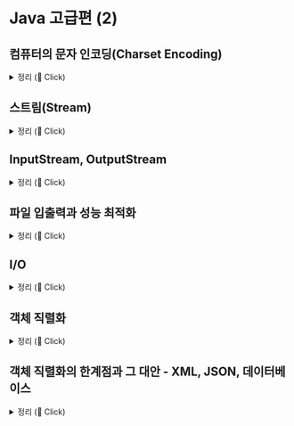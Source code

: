 # Java 고급편 (2)

## 컴퓨터의 문자 인코딩(Charset Encoding)

<details>
   <summary> 정리 (📖 Click)</summary>
<br />

* 컴퓨터의 문자 인코딩

  * 문자 인코딩
    * 문자를 컴퓨터가 이해할 수 있는 숫자(byte)로 변경하는 것
  * UTF-8이 현대의 사실상 표준 인코딩 기술이 된 이유
    * 저장 공간 절약과 네트워크 효율성
    * ASCII와의 호환성
  * 결론
    * 사실상 표준인 UTF-8을 사용하자.
    * ASCII 영문 인코딩 : UTF-16을 제외하고 모두 호환

-----------------------
</details>

## 스트림(Stream)

<details>
   <summary> 정리 (📖 Click)</summary>
<br />

* 자바가 가진 데이터를 파일에 저장
  * 자바 프로세스가 가지고 있는 데이터를 밖으로 보내려면 출력 스트림을 사용
  * 반대로 외부 데이터를 자바 프로세스 안으로 가져오려면 입력 스트림을 사용
  * 각 스트림은 단방향으로 흐른다.

```java
package io;

import java.io.FileInputStream;
import java.io.FileOutputStream;
import java.io.IOException;

public class StreamStartMain1 {
    public static void main(String[] args) throws IOException {
        FileOutputStream fileOutputStream = new FileOutputStream("store/hello.dat");
        fileOutputStream.write(65);
        fileOutputStream.write(66);
        fileOutputStream.write(67);
        fileOutputStream.close();
      
        FileInputStream fileInputStream = new FileInputStream("store/hello.dat");
      
        int data;
        while ((data = fileInputStream.read()) != -1) {
          System.out.println(data);
      
        }
        fileInputStream.close();
    }
}
```

* `write()` : byte 단위로 값을 출력
* `read()` : 파일에서 데이터를 byte 단위로 하나씩 읽어온다.
  * 파일의 끝에 도달하게 되면 -1을 반환한다.
* `close()` : 파일에 접근하는 것은 자바 입장에서 외부 자원을 사용하는 것이다.
  *  자바에서 내부 객체는 사용되지 않으면 GC(가비지 컬렉터)가 되지만 외부 자원은 사용 후 반드시 닫아야 한다.
* `append()` : 기존 파일에 내용을 추가한다.

```java
package io;

import java.io.FileInputStream;
import java.io.FileOutputStream;
import java.io.IOException;
import java.util.Arrays;

public class StreamStartMain2 {
	public static void main(String[] args) throws IOException {
		FileOutputStream fileOutputStream = new FileOutputStream("store/hello.dat");
		byte[] input = {65, 66 ,67};
		fileOutputStream.write(input);
		fileOutputStream.close();

		FileInputStream fileInputStream = new FileInputStream("store/hello.dat");
		byte[] buffer = new byte[10];

		// 읽은 결과를 버퍼에 담아라.
		int readCount = fileInputStream.read(buffer);
		System.out.println("readCount = " + readCount);
		System.out.println(Arrays.toString(buffer));
		fileInputStream.close();
	}
}
```

```java
package io;

import java.io.FileInputStream;
import java.io.FileOutputStream;
import java.io.IOException;
import java.util.Arrays;

public class StreamStartMain3 {
	public static void main(String[] args) throws IOException {
		FileOutputStream fileOutputStream = new FileOutputStream("store/hello.dat");
		byte[] input = {65, 66 ,67};
		fileOutputStream.write(input);
		fileOutputStream.close();

		FileInputStream fileInputStream = new FileInputStream("store/hello.dat");

		// 모든 byte를 한 번에 읽기
		byte[] bytes = fileInputStream.readAllBytes();
		System.out.println(Arrays.toString(bytes));
		fileInputStream.close();
	}
}
```

* 부분으로 나누어 읽기 vs 전체 읽기
  * `read()`
    * 스트림의 내용을 부분적으로 읽거나 읽은 내용을 처리하면서 스트림을 계속해서 읽어야 할 경우에 적합하다.
    * 메모리 사용량을 제어할 수 있다.
    * 파일이나 스트림에서 일정한 크기의 데이터를 반복적으로 읽어야 할 때 유용하다.
  * `readAllBytes()`
    * 한 번의 호출로 모든 데이터를 읽을 수 있어 편리하다.
    * 작은 파일이나 메모리에 모든 내용을 올려서 처리해야 하는 경우에 적합하다.
    * 메모리 사용량을 제어할 수 없다.
    * 큰 파일의 경우 OutOfMemoryError 에러가 발생할 수 있다.

-----------------------
</details>

## InputStream, OutputStream

<details>
   <summary> 정리 (📖 Click)</summary>
<br />

![img.png](img.png)

* **데이터를 주고 받는 것 : I/O(Input/Output)**
* 자바 내부에 있는 데이터를 외부 파일에 저장하거나 네트워크를 통해 전송하거나 콘솔에 출력할 때 모두 byte 단위로 데이터를 주고 받는다.

* InputStream 추상 클래스

![img_1.png](img_1.png)

* OutputStream 추상 클래스

![img_2.png](img_2.png)

* 정리
  * InputStream과 OutputStream이 다양한 스트림들을 추상화하고 기본 기능에 대한 표준을 잡아둔 덕분에 편리한 입출력 작업이 가능해졌다.
    * 일관성 : 모든 종류의 입출력 작업에 대한 동일한 인터페이스를 사용할 수 있어 코드 일관성이 유지된다.
    * 유연성 : 실제 데이터 소스나 목적지가 무엇인지에 관계없이 동일한 방식으로 작성할 수 있다.
    * 확장성 : 새로운 유형의 입출력 스트림을 쉽게 추가할 수 있다.
    * 재사용성 : 다양한 스트림 클래스들을 조합하여 복잡한 스트림 입출력 작업을 수행할 수 있다.
    * 에러 처리 : 표준화된 예외 처리 메커니즘을 통해 일관된 방식으로 오류를 처리할 수 있다.

-----------------------
</details>

## 파일 입출력과 성능 최적화

<details>
   <summary> 정리 (📖 Click)</summary>
<br />

### 1. 1byte씩 데이터를 하나씩 전달하는 경우

```java
package io;

import java.io.FileOutputStream;
import java.io.IOException;

import static io.BufferedConst.*;

public class CreateFileV1 {
	public static void main(String[] args) throws IOException {
		FileOutputStream fileOutputStream = new FileOutputStream(FILE_NAME);
		long startTime = System.currentTimeMillis();

		for (int i = 0; i < FILE_SIZE; i++) {
			fileOutputStream.write(1);
		}
		fileOutputStream.close();

		long endTime = System.currentTimeMillis();
		System.out.println("파일 생성 소요 시간: " + (endTime - startTime) + "ms");
	}
}
```

실행 결과

```text
파일 생성 소요 시간: 42982ms
```

```java
package io;

import java.io.FileInputStream;
import java.io.IOException;

import static io.BufferedConst.FILE_NAME;

public class ReadFileV1 {
	public static void main(String[] args) throws IOException {
		FileInputStream fileInputStream = new FileInputStream(FILE_NAME);

		long startTime = System.currentTimeMillis();

		int fileSize = 0;
		int data;
		while ((data = fileInputStream.read()) != -1) {
			fileSize++;
		}
		fileInputStream.close();

		long endTime = System.currentTimeMillis();
		System.out.println("파일 읽기 소요 시간: " + (endTime - startTime) + "ms");
	}
}
```

```text
파일 읽기 소요 시간: 25995ms
```

* `write()`나 `read()`를 호출할 때마다 OS의 시스템 콜을 통해 파일을 읽거나 쓰는 명령어를 전달한다.
* 이러한 시스템 콜은 상대적으로 무거운 작업이다.
* HDD, SDD 같은 장치들도 하나의 데이터를 읽고 쓸 때마다 필요한 시간이 있다. HDD의 경우 더욱 느린데, 물리적으로 디스크의 회전이 필요하다.
* 시스템 콜 자체가 상당한 오버헤드를 유발한다. 따라서 최적화를 위해선 호출 횟수를 줄여 시스템 콜 횟수를 줄여야 한다.

### 2. byte[]를 통해 버퍼에 담아서 한 번에 여러 byte를 전달

```java
package io;

import java.io.FileOutputStream;
import java.io.IOException;

import static io.BufferedConst.*;

public class CreateFileV2 {
	public static void main(String[] args) throws IOException {
		FileOutputStream fileOutputStream = new FileOutputStream(FILE_NAME);
		long startTime = System.currentTimeMillis();

		byte[] buffer = new byte[BUFFER_SIZE];
		int bufferIndex = 0;

		for (int i = 0; i < FILE_SIZE; i++) {
			buffer[bufferIndex++] = 1;

			// 버퍼가 가득 차면 버퍼를 비우기
			if (bufferIndex == BUFFER_SIZE) {
				fileOutputStream.write(buffer);
				bufferIndex = 0;
			}
		}

		// 버퍼가 가득 차지 않은 상태인 경우
		if (bufferIndex > 0) {
			fileOutputStream.write(buffer, 0, bufferIndex);
		}
		fileOutputStream.close();

		long endTime = System.currentTimeMillis();
		System.out.println("파일 생성 소요 시간: " + (endTime - startTime) + "ms");
	}
}
```

실행 결과

```text
파일 생성 소요 시간: 41ms
```

* 많은 데이터를 한 번에 전달하면 성능 최적화를 할 수 있다.
* 많은 데이터를 전달하기 위해 버퍼를 사용한다.
* 이 때, 버퍼의 크기가 크다고 해서 이에 비례하여 성능이 개선되는 것은 아니다.
* 버퍼의 크기는 보통 4KB, 8KB 정도로 잡는 것이 효율적이다.

```java
package io;

import java.io.FileInputStream;
import java.io.IOException;

import static io.BufferedConst.BUFFER_SIZE;
import static io.BufferedConst.FILE_NAME;

public class ReadFileV2 {
	public static void main(String[] args) throws IOException {
		FileInputStream fileInputStream = new FileInputStream(FILE_NAME);

		long startTime = System.currentTimeMillis();

		byte[] buffer = new byte[BUFFER_SIZE];
		int fileSize = 0;
		int data;

		while ((data = fileInputStream.read(buffer)) != -1) {
			fileSize++;
		}
		fileInputStream.close();

		long endTime = System.currentTimeMillis();
		System.out.println("파일 읽기 소요 시간: " + (endTime - startTime) + "ms");
	}
}
```

실행 결과

```text
파일 읽기 소요 시간: 8ms
```

* 버퍼를 사용한 결과 성능 향상을 볼 수 있었다.
* 하지만 직접 버퍼를 만들고 관리해야 한다는 번거로움이 있다.

### 3. Buffered 스트림 쓰기

```java
package io;

import java.io.BufferedOutputStream;
import java.io.FileOutputStream;
import java.io.IOException;

import static io.BufferedConst.*;

public class CreateFileV3 {
  public static void main(String[] args) throws IOException {
    FileOutputStream fileOutputStream = new FileOutputStream(FILE_NAME);
    BufferedOutputStream bufferedOutputStream = new BufferedOutputStream(fileOutputStream, BUFFER_SIZE);
    long startTime = System.currentTimeMillis();

    for (int i = 0; i < FILE_SIZE; i++) {
      bufferedOutputStream.write(1);
    }
    fileOutputStream.close();

    long endTime = System.currentTimeMillis();
    System.out.println("파일 생성 소요 시간: " + (endTime - startTime) + "ms");
  }
}
```

실행 결과

```text
파일 생성 소요 시간: 315ms
```

* BufferedOutputStream은 버퍼 기능을 제공하는 보조 스트림이다.
* 버퍼의 크기만큼 데이터를 모아서 전달하기 때문에 빠른 속도로 데이터를 처리할 수 있다.

### 4. Buffered 스트림 읽기

```java
package io;

import java.io.BufferedInputStream;
import java.io.FileInputStream;
import java.io.IOException;

import static io.BufferedConst.BUFFER_SIZE;
import static io.BufferedConst.FILE_NAME;

public class ReadFileV3 {
	public static void main(String[] args) throws IOException {
		FileInputStream fis = new FileInputStream(FILE_NAME);
		BufferedInputStream bis = new BufferedInputStream(fis, BUFFER_SIZE);
		long startTime = System.currentTimeMillis();

		int fileSize = 0;
		int data;
		while ((data = bis.read()) != -1) {
			fileSize++;
		}
		bis.close();

		long endTime = System.currentTimeMillis();
		System.out.println("파일 읽기 소요 시간: " + (endTime - startTime) + "ms");
	}
}
```

실행 결과

```text
파일 읽기 소요 시간: 286ms
```

* 버퍼를 직접 다루는 것 vs BufferedXXX
  * 버퍼를 직접 다루는 것이 더 빠르다.
  * 그 이유는 바로 동기화 때문이다.
  * BufferedXXX 클래스 내부를 보면 락이 포함되는 것을 볼 수 있는데 이는 싱글 쓰레드보다 멀티 쓰레드 환경에 더 적합하다.
  * 싱글 쓰레드 상황에서는 동기화 락이 필요하지 않기 때문에 직접 버퍼를 다룰 때와 비교해서 성능이 떨어지는 것이다.

### 5. 한 번에 쓰기

* 전제 조건 : 메모리를 한 번에 많이 사용하므로 파일의 크기가 작아야 한다.

```java
package io;

import java.io.FileOutputStream;
import java.io.IOException;

import static io.BufferedConst.*;

public class CreateFileV4 {
	public static void main(String[] args) throws IOException {
		FileOutputStream fileOutputStream = new FileOutputStream(FILE_NAME);
		long startTime = System.currentTimeMillis();

		byte[] buffer = new byte[FILE_SIZE];
		for (int i = 0; i < FILE_SIZE; i++) {
			buffer[i] = 1;
		}
		fileOutputStream.write(buffer);	// 한 번에 쓰기
		fileOutputStream.close();

		long endTime = System.currentTimeMillis();
		System.out.println("파일 생성 소요 시간: " + (endTime - startTime) + "ms");
	}
}
```

```java
package io;

import java.io.FileInputStream;
import java.io.IOException;

import static io.BufferedConst.FILE_NAME;

public class ReadFileV4 {
	public static void main(String[] args) throws IOException {
		FileInputStream fis = new FileInputStream(FILE_NAME);
		long startTime = System.currentTimeMillis();

		byte[] bytes = fis.readAllBytes();
		fis.close();

		long endTime = System.currentTimeMillis();
		System.out.println("파일 읽기 소요 시간: " + (endTime - startTime) + "ms");
	}
}
```

-----------------------
</details>

## I/O

<details>
   <summary> 정리 (📖 Click)</summary>
<br />

* **스트림의 모든 데이터는 `byte` 단위를 사용한다.** 따라서 `byte`가 아닌 문자를 스트림에 직접 전달할 수 없다.
* String 문자를 스트림을 통해 파일에 저장하려면 `byte`로 변환한 다음에 작성해야 한다.

```java
import java.io.FileInputStream;
import java.io.FileOutputStream;
import java.io.IOException;
import java.nio.charset.StandardCharsets;
import java.util.Arrays;

public class ReaderWriterMainV1 {
	public static void main(String[] args) throws IOException {
		String writeString = "ABC";

		byte[] bytes = writeString.getBytes(StandardCharsets.UTF_8);
		System.out.println("write String: " + writeString);
		System.out.println("write bytes: " + Arrays.toString(bytes));

		// 파일에 쓰기
		FileOutputStream fileOutputStream = new FileOutputStream(TextConst.FILE_NAME);
		fileOutputStream.write(bytes);
		fileOutputStream.close();

		// 파일로부터 읽기
		FileInputStream fileInputStream = new FileInputStream(TextConst.FILE_NAME);
		byte[] readAllBytes = fileInputStream.readAllBytes();
		System.out.println("read bytes: " + Arrays.toString(readAllBytes));
		fileInputStream.close();

		// byte[] → String 디코딩
		String s = new String(readAllBytes, StandardCharsets.UTF_8);
		System.out.println("read String: " + s);
	}
}
```

```java
import java.io.*;
import java.nio.charset.StandardCharsets;

public class ReaderWriterMainV2 {
	public static void main(String[] args) throws IOException {
		String writeString = "ABC";
		System.out.println("write String = " + writeString);
		
		// 파일에 쓰기
		FileOutputStream fileOutputStream = new FileOutputStream(TextConst.FILE_NAME);
		OutputStreamWriter outputStreamWriter = new OutputStreamWriter(fileOutputStream, StandardCharsets.UTF_8);
		outputStreamWriter.write(writeString);
		outputStreamWriter.close();
		
		// 파일로부터 읽기
		FileInputStream fileInputStream = new FileInputStream(TextConst.FILE_NAME);
		InputStreamReader inputStreamReader = new InputStreamReader(fileInputStream, StandardCharsets.UTF_8);

		StringBuilder stringBuilder = new StringBuilder();
		int data;
		while ((data = inputStreamReader.read()) != -1) {
			stringBuilder.append((char) data);
		}
		inputStreamReader.close();
		System.out.println("read String = " + stringBuilder);
	}
}
```

* Reader, Writer 클래스를 사용하면 문자를 직접 스트림에 전달하는 것처럼 보이지만 사실은 그렇지 않다.
* 스트림에 전달할 때, 내부적으로 String → byte로 변환하는 과정을 거친다.

```java
import java.io.*;
import java.nio.charset.StandardCharsets;

public class BufferedWriterMain {

	private static final int BUFFER_SIZE = 8192;

	public static void main(String[] args) throws IOException {
		String writeString = "ABC";

		// 파일에 쓰기
		FileWriter fileWriter = new FileWriter(TextConst.FILE_NAME, StandardCharsets.UTF_8);
		BufferedWriter bufferedWriter = new BufferedWriter(fileWriter, BUFFER_SIZE);
		bufferedWriter.write(writeString);
		bufferedWriter.close();
		
		// 파일로부터 읽기
		StringBuilder stringBuilder = new StringBuilder();
		FileReader fileReader = new FileReader(TextConst.FILE_NAME, StandardCharsets.UTF_8);
		BufferedReader reader = new BufferedReader(fileReader, BUFFER_SIZE);

		String line;
		while ((line = reader.readLine()) != null) {
			stringBuilder.append(line);
		}
		reader.close();
		System.out.println(stringBuilder);
	}
}
```

-----------------------
</details>

## 객체 직렬화

<details>
   <summary> 정리 (📖 Click)</summary>
<br />

* 자바 객체 직렬화(Serialization)
  * 메모리에 있는 객체 인스턴스를 바이트 스트림으로 변환하여 파일에 저장하거나 네트워크를 통해 전송할 수 있도록 하는 기능
  * 이 과정에서 객체 상태를 유지하여 나중에 역직렬화(DeSerialization)를 통해 원래의 객체로 복원할 수 있도록 한다.
  * 객체 직렬화를 사용하려면 직렬화하려는 클래스는 반드시 `Serializable` 인터페이스를 구현해야 한다.
  * `Serializable` 인터페이스는 아무런 메서드가 없다. 단지 직렬화 가능한 클래스라는 것을 표시하기 위한 마커 인터페이스이다.

```java
// See also : ObjectOutputStream, ObjectInputStream
public interface Serializable {

}
```

* 객체 직렬화 덕분에 객체를 매우 편리하게 저장하고 불러올 수 있게 되었다.
* 객체 직렬화를 사용하면 객체를 바이트로 변환할 수 있어 모든 종류의 스트림에 전달할 수 있다.
* 이는 파일에 저장하는 것은 물론, 네트워크를 통해 객체를 전송하는 것도 가능하게 한다.
* 하지만 현대에 들어서 객체 직렬화는 잘 사용되지 않는다.

-----------------------
</details>

## 객체 직렬화의 한계점과 그 대안 - XML, JSON, 데이터베이스 

<details>
   <summary> 정리 (📖 Click)</summary>
<br />

* 객체 직렬화의 한계  
  * 버전 관리 어려움
    * 클래스 구조가 변경되면 이전에 직렬화된 객체와의 호환성 문제가 발생한다.
    * serialVersionUID 관리가 복잡하다.
  * 플랫폼 종속성
    * 자바 직렬화는 자바 플랫폼에 종속적이어서 다른 언어나 시스템과의 상호 운용성이 떨어진다.
  * 성능 이유
    * 직렬화/역직렬화 과정이 상대적으로 느리고 리소스를 많이 사용한다.
  * 유연성 부족
    * 직렬화된 형식을 커스터마이즈 하기 어렵다.
  * 크기 효율성
    * 직렬화된 데이터의 크기는 상당히 커질 수 있다.

▶ 객체 직렬화 대안 정리

* 나열했듯이 XML, JSON, 데이터베이스 여러 방법이 있으나 JSON을 먼저 고려하도록 하자.
* 성능 최적화가 매우 중요하다면 Protobuf, Avro 같은 기술을 고려하자.

-----------------------
</details>

